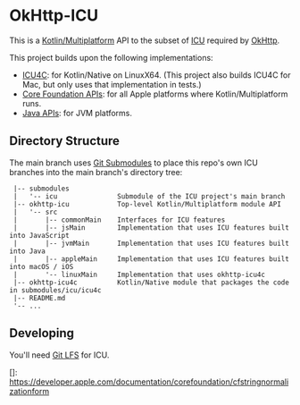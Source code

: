 OkHttp-ICU
==========

This is a [Kotlin/Multiplatform] API to the subset of [ICU] required by [OkHttp].

This project builds upon the following implementations:

 * [ICU4C]: for Kotlin/Native on LinuxX64. (This project also builds ICU4C for Mac, but only uses
   that implementation in tests.)
 * [Core Foundation APIs]: for all Apple platforms where Kotlin/Multiplatform runs.
 * [Java APIs]: for JVM platforms.


Directory Structure
-------------------

The main branch uses [Git Submodules] to place this repo's own ICU branches into the main branch's
directory tree:

```
 |-- submodules
 |   '-- icu               Submodule of the ICU project's main branch
 |-- okhttp-icu            Top-level Kotlin/Multiplatform module API
 |   '-- src
 |       |-- commonMain    Interfaces for ICU features
 |       |-- jsMain        Implementation that uses ICU features built into JavaScript
 |       |-- jvmMain       Implementation that uses ICU features built into Java
 |       |-- appleMain     Implementation that uses ICU features built into macOS / iOS
 |       '-- linuxMain     Implementation that uses okhttp-icu4c
 |-- okhttp-icu4c          Kotlin/Native module that packages the code in submodules/icu/icu4c
 |-- README.md
 '-- ...
```

Developing
----------

You'll need [Git LFS] for ICU.


[Core Foundation APIs]: https://developer.apple.com/documentation/corefoundation/cfstringnormalizationform
[Git LFS]: https://git-lfs.com/
[Git Submodules]: https://git-scm.com/book/en/v2/Git-Tools-Submodules
[ICU4C]: https://unicode-org.github.io/icu/userguide/icu4c/
[ICU]: https://icu.unicode.org/
[Java APIs]: https://docs.oracle.com/en/java/javase/17/docs/api/java.base/java/text/Normalizer.html
[Kotlin/Multiplatform]: https://kotlinlang.org/docs/multiplatform.html
[OkHttp]: https://github.com/square/okhttp
[]: https://developer.apple.com/documentation/corefoundation/cfstringnormalizationform
